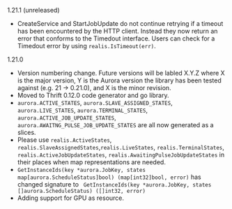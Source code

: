 1.21.1 (unreleased)

* CreateService and StartJobUpdate do not continue retrying if a timeout has been encountered
by the HTTP client. Instead they now return an error that conforms to the Timedout interface.
Users can check for a Timedout error by using `realis.IsTimeout(err)`.

1.21.0

* Version numbering change. Future versions will be labled X.Y.Z where X is the major version, Y is the Aurora version the library has been tested against (e.g. 21 -> 0.21.0), and X is the minor revision.
* Moved to Thrift 0.12.0 code generator and go library.
* `aurora.ACTIVE_STATES`, `aurora.SLAVE_ASSIGNED_STATES`, `aurora.LIVE_STATES`, `aurora.TERMINAL_STATES`, `aurora.ACTIVE_JOB_UPDATE_STATES`, `aurora.AWAITNG_PULSE_JOB_UPDATE_STATES` are all now generated as a slices.
* Please use `realis.ActiveStates`, `realis.SlaveAssignedStates`,`realis.LiveStates`, `realis.TerminalStates`, `realis.ActiveJobUpdateStates`, `realis.AwaitingPulseJobUpdateStates` in their places when map representations are needed.
* `GetInstanceIds(key *aurora.JobKey, states map[aurora.ScheduleStatus]bool) (map[int32]bool, error)` has changed signature to ` GetInstanceIds(key *aurora.JobKey, states []aurora.ScheduleStatus) ([]int32, error)`
* Adding support for GPU as resource.